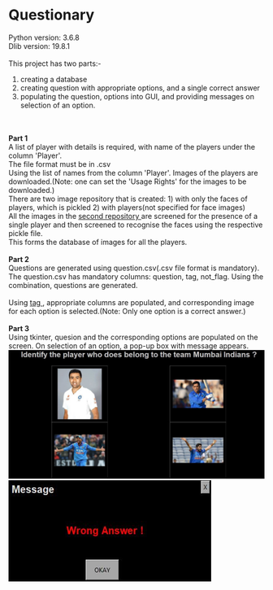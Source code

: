 # Questionary
Python version: 3.6.8
<br> Dlib version: 19.8.1
<br>
<br>This project has two parts:-
1) creating a database
2) creating question with appropriate options, and a single correct answer
3) populating the question, options into GUI, and providing messages on selection of an option.
<br>
<br> <b> Part 1 </b>
<br>A list of player with details is required, with name of the players under the column 'Player'.
<br>The file format must be in .csv
<br>Using the list of names from the column 'Player'. Images of the players are downloaded.(Note: one can set the 'Usage Rights' for the images to be downloaded.)
<br>There are two image repository that is created: 
1) with only the faces of players, which is pickled 
2) with players(not specified for face images)
<br>All the images in the <u> second repository </u> are screened for the presence of a single player and then screened to recognise the faces using the respective pickle file.
<br>This forms the database of images for all the players.
<br>
<br><b> Part 2 </b>
<br>Questions are generated using question.csv(.csv file format is mandatory). The question.csv has mandatory columns: question, tag, not_flag.
Using the combination, questions are generated.
<br>
<br>Using <u> tag </u>, appropriate columns are populated, and corresponding image for each option is selected.(Note: Only one option is a correct answer.)
<br>
<br><b> Part 3 </b>
<br>Using tkinter, quesion and the corresponding options are populated on the screen. On selection of an option, a pop-up box with message appears.
<br>
<img src = 'result/image1.jpg'>
<br>
<img src = 'result/popup.jpg'>
